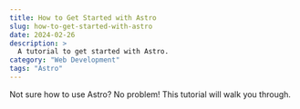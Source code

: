 ```yaml
---
title: How to Get Started with Astro
slug: how-to-get-started-with-astro
date: 2024-02-26
description: >
  A tutorial to get started with Astro.
category: "Web Development"
tags: "Astro"
---
```


Not sure how to use Astro? No problem! This tutorial will walk you through.
